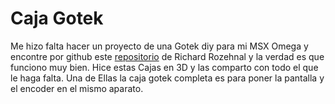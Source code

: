 # Caja Gotek

Me hizo falta hacer un proyecto de una Gotek diy para mi MSX Omega y encontre por github este [repositorio](https://github.com/RichardRozehnal/Gotek-Floppy-Disk-Emulator-V2) de Richard Rozehnal y la verdad es que funciono muy bien. Hice estas Cajas en 3D y las comparto con todo el que le haga falta. Una de Ellas la caja gotek completa es para poner la pantalla y el encoder en el mismo aparato.

